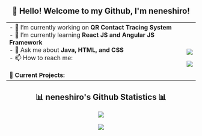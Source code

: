 <h2 align="center">👋 Hello! Welcome to my Github, I'm neneshiro!</h2>


<p align="center">
<table align="center">
  <tr>
    <td>
      - 🔭 I’m currently working on <strong>QR Contact Tracing System</strong>
      <br/>
      - 🌱 I’m currently learning <strong>React JS and Angular JS Framework</strong>
      <br/>
      - 💬 Ask me about <strong>Java, HTML, and CSS</strong>
      <br/>
      - 📫 How to reach me:
      <br/><br/>
      <strong>📝 Current Projects:</strong>
    
   </td>
    <td>
    <p align="center">
      <br/>
      <a href="https://ko-fi.com/mashwishi"> <img align="center" src="https://ko-fi.com/img/githubbutton_sm.svg" /></a>
    </p>
     <img align="center" src="https://github-readme-stats.vercel.app/api/top-langs/?username=neneshiro&theme=radical" />
      <br/>
   </td>
  </tr>
</table>
</p>


<h2 align="center">📊 neneshiro's Github Statistics 📊 </h2>
<p align="center">
 <img align="center" src="https://github-readme-stats.vercel.app/api?username=neneshiro&theme=radical&show_icons=true" />  <br/><br/>
  <img align="center" src="https://github-readme-stats-taupe-two.vercel.app/api/wakatime?username=neneshiro&hide_title=true&hide_border=true&langs_count=5&layout=compact&v=2.png"/>
  <br/>
 <br>
</p>









